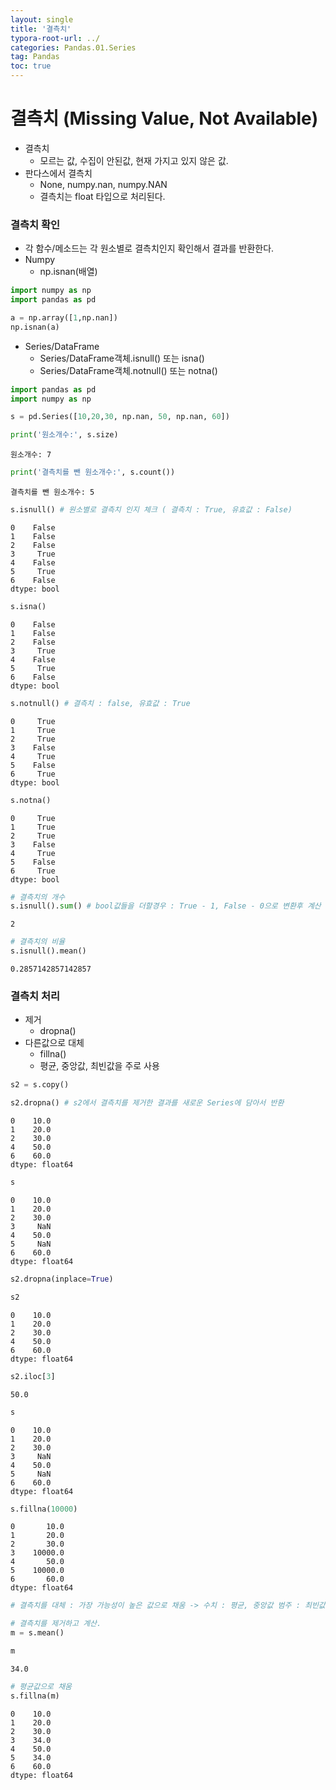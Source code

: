 ```yaml
---
layout: single
title: '결측치'
typora-root-url: ../
categories: Pandas.01.Series
tag: Pandas
toc: true
---
```


# 결측치 (Missing Value, Not Available)
- 결측치
    - 모르는 값, 수집이 안된값, 현재 가지고 있지 않은 값.
- 판다스에서 결측치
    - None, numpy.nan, numpy.NAN
    - 결측치는 float 타입으로 처리된다.
    
### 결측치 확인
- 각 함수/메소드는 각 원소별로 결측치인지 확인해서 결과를 반환한다.
- Numpy
    - np.isnan(배열)
    
```python
import numpy as np
import pandas as pd

a = np.array([1,np.nan])
np.isnan(a)
```

- Series/DataFrame
    - Series/DataFrame객체.isnull() 또는 isna()
    - Series/DataFrame객체.notnull() 또는 notna()


```python
import pandas as pd
import numpy as np
```


```python
s = pd.Series([10,20,30, np.nan, 50, np.nan, 60])
```


```python
print('원소개수:', s.size)
```

    원소개수: 7



```python
print('결측치를 뺀 원소개수:', s.count())
```

    결측치를 뺀 원소개수: 5



```python
s.isnull() # 원소별로 결측치 인지 체크 ( 결측치 : True, 유효값 : False)
```




    0    False
    1    False
    2    False
    3     True
    4    False
    5     True
    6    False
    dtype: bool




```python
s.isna()
```




    0    False
    1    False
    2    False
    3     True
    4    False
    5     True
    6    False
    dtype: bool




```python
s.notnull() # 결측치 : false, 유효값 : True
```




    0     True
    1     True
    2     True
    3    False
    4     True
    5    False
    6     True
    dtype: bool




```python
s.notna()
```




    0     True
    1     True
    2     True
    3    False
    4     True
    5    False
    6     True
    dtype: bool




```python
# 결측치의 개수 
s.isnull().sum() # bool값들을 더할경우 : True - 1, False - 0으로 변환후 계산
```




    2




```python
# 결측치의 비율
s.isnull().mean()
```




    0.2857142857142857



### 결측치 처리
- 제거 
    - dropna()
- 다른값으로 대체 
    - fillna()
    - 평균, 중앙값, 최빈값을 주로 사용 


```python
s2 = s.copy()
```


```python
s2.dropna() # s2에서 결측치를 제거한 결과를 새로운 Series에 담아서 반환
```




    0    10.0
    1    20.0
    2    30.0
    4    50.0
    6    60.0
    dtype: float64




```python
s
```




    0    10.0
    1    20.0
    2    30.0
    3     NaN
    4    50.0
    5     NaN
    6    60.0
    dtype: float64




```python
s2.dropna(inplace=True)
```


```python
s2
```




    0    10.0
    1    20.0
    2    30.0
    4    50.0
    6    60.0
    dtype: float64




```python
s2.iloc[3]
```




    50.0




```python
s
```




    0    10.0
    1    20.0
    2    30.0
    3     NaN
    4    50.0
    5     NaN
    6    60.0
    dtype: float64




```python
s.fillna(10000)
```




    0       10.0
    1       20.0
    2       30.0
    3    10000.0
    4       50.0
    5    10000.0
    6       60.0
    dtype: float64




```python
# 결측치를 대체 : 가장 가능성이 높은 값으로 채움 -> 수치 : 평균, 중앙값 범주 : 최빈값
```


```python
# 결측치를 제거하고 계산.
m = s.mean()
```


```python
m
```




    34.0




```python
# 평균값으로 채움
s.fillna(m)
```




    0    10.0
    1    20.0
    2    30.0
    3    34.0
    4    50.0
    5    34.0
    6    60.0
    dtype: float64

